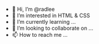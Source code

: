 - 👋 Hi, I’m @radlee
- 👀 I’m interested in HTML & CSS
- 🌱 I’m currently learning ...
- 💞️ I’m looking to collaborate on ...
- 📫 How to reach me ...

<!---
radlee/radlee is a ✨ special ✨ repository because its `README.md` (this file) appears on your GitHub profile.
You can click the Preview link to take a look at your changes.
--->
